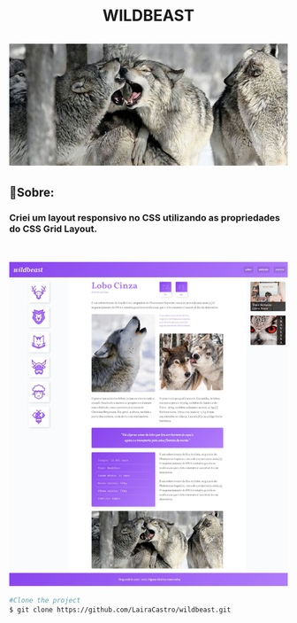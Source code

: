 <h1 align= "center"><br>
WILDBEAST<br><br>
<img src="./img/wolf3.jpg">
</h1>

## 🐺Sobre:

###  Criei um layout responsivo no CSS utilizando as propriedades do CSS Grid Layout.

<br><br>
<img src="./img/print.jpeg">

```bash
#Clone the project
$ git clone https://github.com/LairaCastro/wildbeast.git
```
